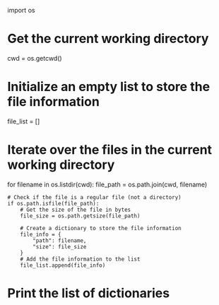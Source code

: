 import os

# Get the current working directory
cwd = os.getcwd()

# Initialize an empty list to store the file information
file_list = []

# Iterate over the files in the current working directory
for filename in os.listdir(cwd):
    file_path = os.path.join(cwd, filename)
    
    # Check if the file is a regular file (not a directory)
    if os.path.isfile(file_path):
        # Get the size of the file in bytes
        file_size = os.path.getsize(file_path)
        
        # Create a dictionary to store the file information
        file_info = {
            "path": filename,
            "size": file_size
        }         
        # Add the file information to the list
        file_list.append(file_info)

# Print the list of dictionaries
